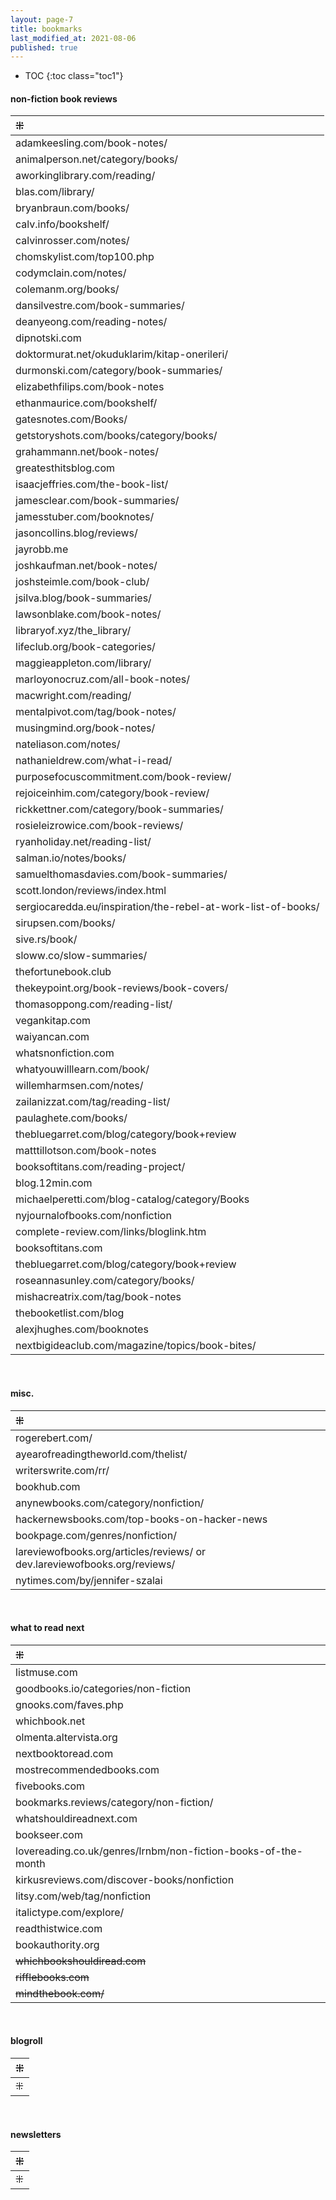 ```yaml
---
layout: page-7
title: bookmarks
last_modified_at: 2021-08-06
published: true
---
```


* TOC
{:toc class="toc1"}  

#### non-fiction book reviews

| ⁜ |
|:---|
| adamkeesling.com/book-notes/ |
| animalperson.net/category/books/ |
| aworkinglibrary.com/reading/ |
| blas.com/library/ |
| bryanbraun.com/books/ |
| calv.info/bookshelf/ |  
| calvinrosser.com/notes/ |  
| chomskylist.com/top100.php |
| codymclain.com/notes/ |
| colemanm.org/books/ |
| dansilvestre.com/book-summaries/ | 
| deanyeong.com/reading-notes/ |
| dipnotski.com |
| doktormurat.net/okuduklarim/kitap-onerileri/ |
| durmonski.com/category/book-summaries/ |
| elizabethfilips.com/book-notes |
| ethanmaurice.com/bookshelf/ |
| gatesnotes.com/Books/ |
| getstoryshots.com/books/category/books/ |
| grahammann.net/book-notes/ |
| greatesthitsblog.com |
| isaacjeffries.com/the-book-list/ |
| jamesclear.com/book-summaries/ |
| jamesstuber.com/booknotes/ |
| jasoncollins.blog/reviews/ |
| jayrobb.me |
| joshkaufman.net/book-notes/ |
| joshsteimle.com/book-club/ |
| jsilva.blog/book-summaries/ | 
| lawsonblake.com/book-notes/ |
| libraryof.xyz/the_library/ |
| lifeclub.org/book-categories/ |
| maggieappleton.com/library/ |
| marloyonocruz.com/all-book-notes/ |
| macwright.com/reading/ |
| mentalpivot.com/tag/book-notes/ |
| musingmind.org/book-notes/ |
| nateliason.com/notes/ |
| nathanieldrew.com/what-i-read/ |
| purposefocuscommitment.com/book-review/ |
| rejoiceinhim.com/category/book-review/ |
| rickkettner.com/category/book-summaries/ |
| rosieleizrowice.com/book-reviews/ |
| ryanholiday.net/reading-list/ |
| salman.io/notes/books/ |
| samuelthomasdavies.com/book-summaries/ |
| scott.london/reviews/index.html |
| sergiocaredda.eu/inspiration/the-rebel-at-work-list-of-books/ |
| sirupsen.com/books/ |
| sive.rs/book/ |
| sloww.co/slow-summaries/ |
| thefortunebook.club |
| thekeypoint.org/book-reviews/book-covers/ |
| thomasoppong.com/reading-list/ |
| vegankitap.com |
| waiyancan.com |
| whatsnonfiction.com |
| whatyouwilllearn.com/book/ |
| willemharmsen.com/notes/ |
| zailanizzat.com/tag/reading-list/ |
| paulaghete.com/books/ |
| thebluegarret.com/blog/category/book+review |
| matttillotson.com/book-notes |
| booksoftitans.com/reading-project/ |
| blog.12min.com |
| michaelperetti.com/blog-catalog/category/Books |
| nyjournalofbooks.com/nonfiction |
| complete-review.com/links/bloglink.htm |
| booksoftitans.com |
| thebluegarret.com/blog/category/book+review |
| roseannasunley.com/category/books/ |
| mishacreatrix.com/tag/book-notes |
| thebooketlist.com/blog |
| alexjhughes.com/booknotes |
| nextbigideaclub.com/magazine/topics/book-bites/ |

<br />


<!--| davidnmalan.com/bookreviews/ |-->
<!--| j-dm.org/ |-->


<!-- #### blogroll
| ⁜ |
|:---|
| ⁜ |-->

#### misc.

| ⁜ |
|:---|
| rogerebert.com/ |
| ayearofreadingtheworld.com/thelist/ |
| writerswrite.com/rr/ |
| bookhub.com |
| anynewbooks.com/category/nonfiction/ |
| hackernewsbooks.com/top-books-on-hacker-news |
| bookpage.com/genres/nonfiction/ |
| lareviewofbooks.org/articles/reviews/ or dev.lareviewofbooks.org/reviews/ |
| nytimes.com/by/jennifer-szalai |



<br />

#### what to read next

| ⁜ |
|:---|
| listmuse.com |
| goodbooks.io/categories/non-fiction |
| gnooks.com/faves.php |
| whichbook.net |
| olmenta.altervista.org |
| nextbooktoread.com |
| mostrecommendedbooks.com |
| fivebooks.com |
| bookmarks.reviews/category/non-fiction/ |
| whatshouldireadnext.com |
| bookseer.com |
| lovereading.co.uk/genres/lrnbm/non-fiction-books-of-the-month |
| kirkusreviews.com/discover-books/nonfiction |
| litsy.com/web/tag/nonfiction |
| italictype.com/explore/ |
| readthistwice.com |
| bookauthority.org |
| ~~whichbookshouldiread.com~~ |
| ~~rifflebooks.com~~ |
| ~~mindthebook.com/~~ |

<br />

#### blogroll
| ⁜ |
|:---|
| ⁜ |

<br />

#### newsletters
| ⁜ |
|:---|
| ⁜ |

<br />


